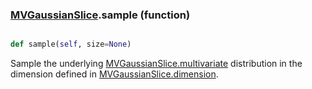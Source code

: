 ### [MVGaussianSlice](MVGaussianSlice.md).sample (function)


```py

def sample(self, size=None)

```



Sample the underlying [MVGaussianSlice.multivariate](MVGaussianSlice.multivariate.md) distribution in the dimension
defined in [MVGaussianSlice.dimension](MVGaussianSlice.dimension.md).

